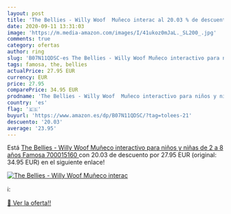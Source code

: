 ```yaml
---
layout: post
title: 'The Bellies - Willy Woof  Muñeco interac al 20.03 % de descuento'
date: 2020-09-11 13:31:03
image: 'https://m.media-amazon.com/images/I/41ukoz0mJaL._SL200_.jpg'
comments: true
category: ofertas
author: ring
slug: 'B07N11QDSC-es The Bellies - Willy Woof Muñeco interactivo para niños y...'
tags: famosa, the, bellies
actualPrice: 27.95 EUR
currency: EUR
price: 27.95
comparePrice: 34.95 EUR
prodname: 'The Bellies - Willy Woof  Muñeco interactivo para niños y niñas de 2 a 8 años  Famosa 700015160 '
country: 'es'
flag: '🇪🇸'
buyurl: 'https://www.amazon.es/dp/B07N11QDSC/?tag=tolees-21'
descuento: '20.03'
average: '23.95'
---
```


Está [The Bellies - Willy Woof  Muñeco interactivo para niños y niñas de 2 a 8 años  Famosa 700015160 ](https://www.amazon.es/dp/B07N11QDSC/?tag=tolees-21) con 20.03 de descuento por 27.95 EUR (original: 34.95 EUR) en el siguiente enlace!

[![The Bellies - Willy Woof  Muñeco interac](https://m.media-amazon.com/images/I/41ukoz0mJaL._SL200_.jpg)](https://www.amazon.es/dp/B07N11QDSC/?tag=tolees-21)

ℹ️:


[🛒 Ver la oferta!!](https://www.amazon.es/dp/B07N11QDSC/?tag=tolees-21)
